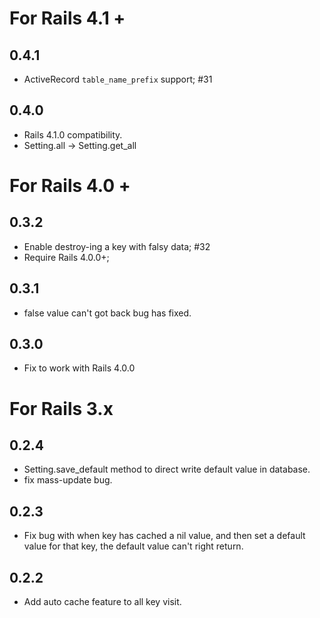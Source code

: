 # For Rails 4.1 +

## 0.4.1

* ActiveRecord `table_name_prefix` support; #31

## 0.4.0

* Rails 4.1.0 compatibility.
* Setting.all -> Setting.get_all

# For Rails 4.0 +

## 0.3.2

* Enable destroy-ing a key with falsy data; #32
* Require Rails 4.0.0+;

## 0.3.1

* false value can't got back bug has fixed.

## 0.3.0

* Fix to work with Rails 4.0.0

# For Rails 3.x

## 0.2.4

* Setting.save_default method to direct write default value in database.
* fix mass-update bug.

## 0.2.3

* Fix bug with when key has cached a nil value, and then set a default value for that key, the default value can't right return.

## 0.2.2

* Add auto cache feature to all key visit.
